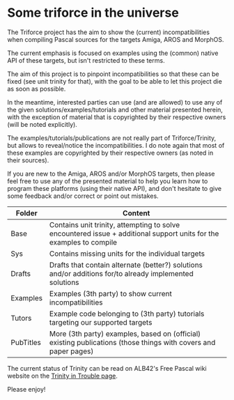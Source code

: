 Some triforce in the universe
=============================

The Triforce project has the aim to show the (current) incompatibilities when compiling Pascal sources for the targets Amiga, AROS and MorphOS.

The current emphasis is focused on examples using the (common) native API of these targets, but isn't restricted to these terms.

The aim of this project is to pinpoint incompatibilities so that these can be fixed (see unit trinity for that), with the goal to be able to let this project die as soon as possible.

In the meantime, interested parties can use (and are allowed) to use any of the given solutions/examples/tutorials and other material presented herein, with the exception of material that is copyrighted by their respective owners (will be noted explicitly).

The examples/tutorials/publications are not really part of Triforce/Trinity, but allows to reveal/notice the incompatibilities. I do note again that most of these examples are copyrighted by their respective owners (as noted in their sources).

If you are new to the Amiga, AROS and/or MorphOS targets, then please feel free to use any of the presented material to help you learn how to program these platforms (using their native API), and don't hesitate to give some feedback and/or correct or point out mistakes.

| Folder           | Content                                                                                                             |
| ---------------- | ------------------------------------------------------------------------------------------------------------------- |
| Base             | Contains unit trinity, attempting to solve encountered issue + additional support units for the examples to compile |
| Sys              | Contains missing units for the individual targets                                                                   |
| Drafts           | Drafts that contain alternate (better?) solutions and/or additions for/to already implemented solutions             |
| Examples         | Examples (3th party) to show current incompatibilities                                                              |
| Tutors           | Example code belonging to (3th party) tutorials targeting our supported targets                                     |
| PubTitles        | More (3th party) examples, based on (official) existing publications (those things with covers and paper pages)     |

The current status of Trinity can be read on ALB42's Free Pascal wiki website on the [Trinity in Trouble page](http://fpcaroswiki.alb42.de/index.php?title=Trinity_in_Trouble).

Please enjoy!